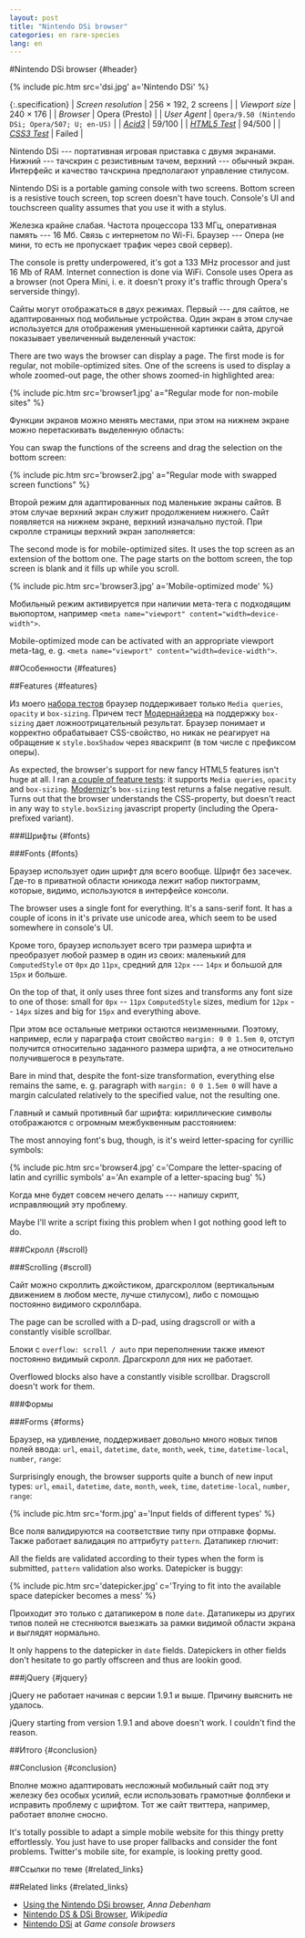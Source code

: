 ```yaml
---
layout: post
title: "Nintendo DSi browser"
categories: en rare-species
lang: en
---
```


#Nintendo DSi browser {#header}

{% include pic.htm src='dsi.jpg' a='Nintendo DSi' %}

{:.specification}
| *Screen resolution* | 256 &times; 192, 2 screens |
| *Viewport size* | 240 &times; 176 |
| *Browser* | Opera (Presto) |
| *User Agent* | `Opera/9.50 (Nintendo DSi; Opera/507; U; en-US)` |
| *[Acid3](http://acid3.acidtests.org/)* | 59/100 |
| *[HTML5 Test](http://html5test.com/)* | 94/500 |
| *[CSS3 Test](http://css3test.com/)* | Failed |

Nintendo DSi --- портативная игровая приставка с двумя экранами. Нижний --- тачскрин с резистивным тачем, верхний --- обычный экран. Интерфейс и качество тачскрина предполагают управление стилусом.

Nintendo DSi is a portable gaming console with two screens. Bottom screen is a resistive touch screen, top screen doesn't have touch. Console's UI and touchscreen quality assumes that you use it with a stylus.

Железка крайне слабая. Частота процессора 133 МГц, оперативная память --- 16 Мб. Связь с интернетом по Wi-Fi. Браузер --- Опера (не мини, то есть не пропускает трафик через свой сервер).

The console is pretty underpowered, it's got a 133 MHz processor and just 16 Mb of RAM. Internet connection is done via WiFi. Console uses Opera as a browser (not Opera Mini, i.&nbsp;e. it doesn't proxy it's traffic through Opera's serverside thingy).

Сайты могут отображаться в двух режимах. Первый --- для сайтов, не адаптированных под мобильные устройства. Один экран в этом случае используется для отображения уменьшенной картинки сайта, другой показывает увеличенный выделенный участок:

There are two ways the browser can display a page. The first mode is for regular, not mobile-optimized sites. One of the screens is used to display a whole zoomed-out page, the other shows zoomed-in highlighted area:

{% include pic.htm src='browser1.jpg' a="Regular mode for non-mobile sites" %}

Функции экранов можно менять местами, при этом на нижнем экране можно перетаскивать выделенную область:

You can swap the functions of the screens and drag the selection on the bottom screen:

{% include pic.htm src='browser2.jpg' a="Regular mode with swapped screen functions" %}

Второй режим для адаптированных под маленькие экраны сайтов. В этом случае верхний экран служит продолжением нижнего. Сайт появляется на нижнем экране, верхний изначально пустой. При скролле страницы верхний экран заполняется:

The second mode is for mobile-optimized sites. It uses the top screen as an extension of the bottom one. The page starts on the bottom screen, the top screen is blank and it fills up while you scroll.

{% include pic.htm src='browser3.jpg' a='Mobile-optimized mode' %}

Мобильный режим активируется при наличии мета-тега с подходящим вьюпортом, например `<meta name="viewport" content="width=device-width">`.

Mobile-optimized mode can be activated with an appropriate viewport meta-tag, e.&nbsp;g. `<meta name="viewport" content="width=device-width">`.

##Особенности {#features}

##Features {#features}

Из моего [набора тестов](https://docs.google.com/spreadsheet/ccc?key=0AjA1cIs8C8MGdFdyQ0lMQnhMbHJEeVZpMW9XejhzU2c&usp=sharing) браузер поддерживает только `Media queries`, `opacity` и `box-sizing`. Причем тест [Модернайзера](//modernizr.com) на поддержку `box-sizing` дает ложноотрицательный результат. Браузер понимает и корректно обрабатывает CSS-свойство, но никак не реагирует на обращение к `style.boxShadow` через яваскрипт (в том числе с префиксом оперы).

As expected, the browser's support for new fancy HTML5 features isn't huge at all. I ran [a couple of feature tests](https://docs.google.com/spreadsheet/ccc?key=0AjA1cIs8C8MGdFdyQ0lMQnhMbHJEeVZpMW9XejhzU2c&usp=sharing): it supports `Media queries`, `opacity` and `box-sizing`. [Modernizr](//modernizr.com)'s `box-sizing` test returns a false negative result. Turns out that the browser understands the CSS-property, but doesn't react in any way to `style.boxSizing` javascript property (including the Opera-prefixed variant).

###Шрифты {#fonts}

###Fonts {#fonts}

Браузер использует один шрифт для всего вообще. Шрифт без засечек. Где-то в приватной области юникода лежит набор пиктограмм, которые, видимо, используются в интерфейсе консоли.

The browser uses a single font for everything. It's a sans-serif font. It has a couple of icons in it's private use unicode area, which seem to be used somewhere in console's UI.

Кроме того, браузер использует всего три размера шрифта и преобразует любой размер в один из своих: маленький для `ComputedStyle` от `0px` до `11px`, средний для `12px` --- `14px` и большой для `15px` и больше.

On the top of that, it only uses three font sizes and transforms any font size to one of those: small for `0px` -- `11px` `ComputedStyle` sizes, medium for `12px` -- `14px` sizes and big for `15px` and everything above.

При этом все остальные метрики остаются неизменными. Поэтому, например, если у параграфа стоит свойство `margin: 0 0 1.5em 0`, отступ получится относительно заданного размера шрифта, а не относительно получившегося в результате.

Bare in mind that, despite the font-size transformation, everything else remains the same, e.&nbsp;g. paragraph with `margin: 0 0 1.5em 0` will have a margin calculated relatively to the specified value, not the resulting one.

Главный и самый противный баг шрифта: кириллические символы отображаются с огромным межбуквенным расстоянием:

The most annoying font's bug, though, is it's weird letter-spacing for cyrillic symbols:

{% include pic.htm src='browser4.jpg' c='Compare the letter-spacing of latin and cyrillic symbols' a='An example of a letter-spacing bug' %}

Когда мне будет совсем нечего делать --- напишу скрипт, исправляющий эту проблему.

Maybe I'll write a script fixing this problem when I got nothing good left to do.

###Скролл {#scroll}

###Scrolling {#scroll}

Сайт можно скроллить джойстиком, драгскроллом (вертикальным движением в любом месте, лучше стилусом), либо с помощью постоянно видимого скроллбара.

The page can be scrolled with a D-pad, using dragscroll or with a constantly visible scrollbar.

Блоки с `overflow: scroll / auto` при переполнении также имеют постоянно видимый скролл. Драгскролл для них не работает.

Overflowed blocks also have a constantly visible scrollbar. Dragscroll doesn't work for them.

###Формы

###Forms {#forms}

Браузер, на удивление, поддерживает довольно много новых типов полей ввода: `url`, `email`, `datetime`, `date`, `month`, `week`, `time`, `datetime-local`, `number`, `range`:

Surprisingly enough, the browser supports quite a bunch of new input types: `url`, `email`, `datetime`, `date`, `month`, `week`, `time`, `datetime-local`, `number`, `range`:

{% include pic.htm src='form.jpg' a='Input fields of different types' %}

Все поля валидируются на соответствие типу при отправке формы. Также работает валидация по аттрибуту `pattern`. Датапикер глючит:

All the fields are validated according to their types when the form is submitted, `pattern` validation also works. Datepicker is buggy:

{% include pic.htm src='datepicker.jpg' c='Trying to fit into the available space datepicker becomes a mess' %}

Проиходит это только с датапикером в поле `date`. Датапикеры из других типов полей не стесняются выезжать за рамки видимой области экрана и выглядят нормально.

It only happens to the datepicker in `date` fields. Datepickers in other fields don't hesitate to go partly offscreen and thus are lookin good.

###jQuery {#jquery}

jQuery не работает начиная с версии 1.9.1 и выше. Причину выяснить не удалось.

jQuery starting from version 1.9.1 and above doesn't work. I couldn't find the reason.

##Итого {#conclusion}

##Conclusion {#conclusion}

Вполне можно адаптировать несложный мобильный сайт под эту железку без особых усилий, если использовать грамотные фоллбеки и исправить проблему с шрифтом. Тот же сайт твиттера, например, работает вполне сносно.

It's totally possible to adapt a simple mobile website for this thingy pretty effortlessly. You just have to use proper fallbacks and consider the font problems. Twitter's mobile site, for example, is looking pretty good.

##Ссылки по теме {#related_links}

##Related links {#related_links}

- [Using the Nintendo DSi browser](http://maban.co.uk/73), *Anna Debenham*
- [Nintendo DS & DSi Browser](http://en.wikipedia.org/wiki/Nintendo_DS_%26_DSi_Browser), *Wikipedia*
- [Nintendo DSi](http://console.maban.co.uk/device/dsi) at *Game console browsers*
